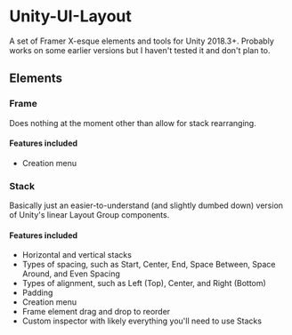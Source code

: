# Unity-UI-Layout
A set of Framer X-esque elements and tools for Unity 2018.3+.  Probably works on some earlier versions but I haven't tested it and don't plan to.

## Elements
### Frame
Does nothing at the moment other than allow for stack rearranging.
#### Features included
- Creation menu

### Stack
Basically just an easier-to-understand (and slightly dumbed down) version of Unity's linear Layout Group components.
#### Features included
- Horizontal and vertical stacks
- Types of spacing, such as Start, Center, End, Space Between, Space Around, and Even Spacing
- Types of alignment, such as Left (Top), Center, and Right (Bottom)
- Padding
- Creation menu
- Frame element drag and drop to reorder
- Custom inspector with likely everything you'll need to use Stacks
